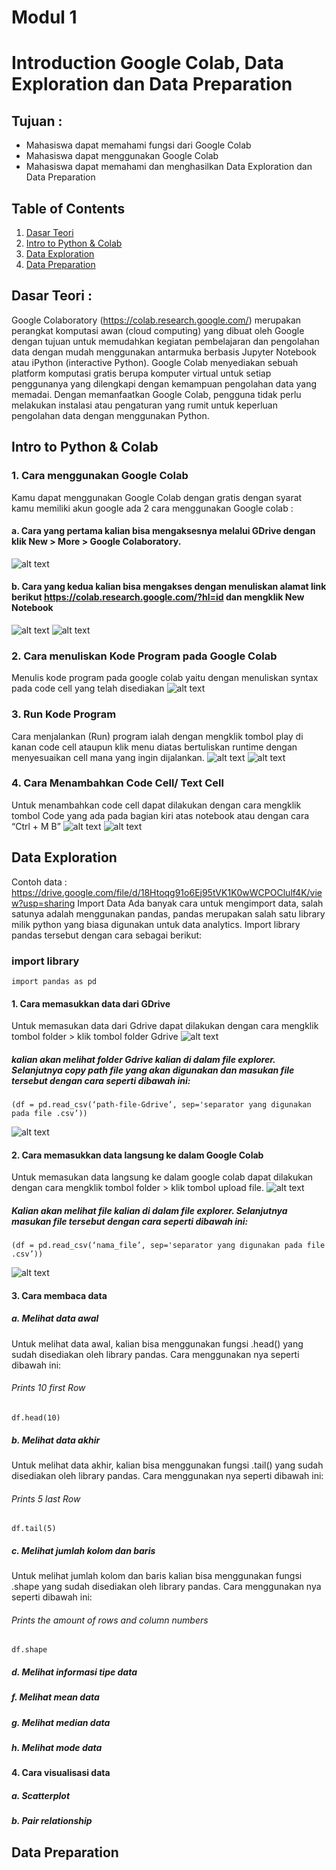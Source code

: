 # Modul 1
# Introduction Google Colab, Data Exploration dan Data Preparation

## Tujuan : 
- Mahasiswa dapat  memahami fungsi dari Google Colab
- Mahasiswa dapat menggunakan Google Colab
- Mahasiswa dapat memahami dan menghasilkan Data Exploration dan Data Preparation

## Table of Contents
1. [Dasar Teori](#dasar-teori)
2. [Intro to Python & Colab](#intro-to-python--colab)
3. [Data Exploration](#data-exploration)
4. [Data Preparation](#data-preparation)

## Dasar Teori :
Google Colaboratory (https://colab.research.google.com/) merupakan perangkat komputasi awan (cloud computing) yang dibuat oleh Google dengan tujuan untuk memudahkan kegiatan pembelajaran dan pengolahan data dengan mudah menggunakan antarmuka berbasis Jupyter Notebook atau iPython (interactive Python). Google Colab menyediakan sebuah platform komputasi gratis berupa komputer virtual untuk setiap penggunanya yang dilengkapi dengan kemampuan pengolahan data yang memadai. Dengan memanfaatkan Google Colab, pengguna tidak perlu melakukan instalasi atau pengaturan yang rumit untuk keperluan pengolahan data dengan menggunakan Python.

## Intro to Python & Colab
### 1. Cara menggunakan Google Colab
Kamu dapat menggunakan Google Colab dengan gratis dengan syarat kamu memiliki akun google ada 2 cara menggunakan Google colab : 
#### a. Cara yang pertama kalian bisa mengaksesnya melalui GDrive dengan klik New > More > Google Colaboratory.
![alt text](https://github.com/db-telkomsby/bigdataanalytic/blob/main/Data%20Analytics%20Essentials/images/image17.png?raw=true)

#### b. Cara yang kedua kalian bisa mengakses dengan menuliskan alamat link berikut https://colab.research.google.com/?hl=id dan mengklik New Notebook
![alt text](https://github.com/db-telkomsby/bigdataanalytic/blob/main/Data%20Analytics%20Essentials/images/image12.png?raw=true)
![alt text](https://github.com/db-telkomsby/bigdataanalytic/blob/main/Data%20Analytics%20Essentials/images/image18.png?raw=true)

### 2. Cara menuliskan Kode Program pada Google Colab
Menulis kode program pada google colab yaitu dengan menuliskan syntax pada code cell yang telah disediakan
![alt text](https://github.com/db-telkomsby/bigdataanalytic/blob/main/Data%20Analytics%20Essentials/images/image10.png?raw=true)

### 3. Run Kode Program
Cara menjalankan (Run) program ialah dengan mengklik tombol play di kanan code cell ataupun klik menu diatas bertuliskan runtime dengan menyesuaikan cell mana yang ingin dijalankan.
![alt text](https://github.com/db-telkomsby/bigdataanalytic/blob/main/Data%20Analytics%20Essentials/images/image5.png?raw=true)
![alt text](https://github.com/db-telkomsby/bigdataanalytic/blob/main/Data%20Analytics%20Essentials/images/image11.png?raw=true)

### 4. Cara Menambahkan Code Cell/ Text Cell
Untuk menambahkan code cell dapat dilakukan dengan cara mengklik tombol Code yang ada pada bagian kiri atas notebook atau dengan cara “Ctrl + M B”
![alt text](https://github.com/db-telkomsby/bigdataanalytic/blob/main/Data%20Analytics%20Essentials/images/image8.png?raw=true)
![alt text](https://github.com/db-telkomsby/bigdataanalytic/blob/main/Data%20Analytics%20Essentials/images/image9.png?raw=true)



## Data Exploration
Contoh data : 
https://drive.google.com/file/d/18Htoqg91o6Ej95tVK1K0wWCPOClulf4K/view?usp=sharing 
Import Data
	Ada banyak cara untuk mengimport data, salah satunya adalah menggunakan pandas, pandas merupakan salah satu library milik python yang biasa digunakan untuk data analytics. Import library pandas tersebut dengan cara sebagai berikut:
### import library
    import pandas as pd
   #### 1. Cara memasukkan data dari GDrive
   Untuk memasukan data dari Gdrive dapat dilakukan dengan cara mengklik tombol folder > klik tombol folder Gdrive
![alt text](https://github.com/db-telkomsby/bigdataanalytic/blob/main/Data%20Analytics%20Essentials/images/Cara%20memasukkan%20data%20dari%20GDrive.png?raw=true)
  ##### kalian akan melihat folder Gdrive kalian  di dalam file explorer. Selanjutnya copy path file yang akan digunakan dan masukan file tersebut dengan cara seperti dibawah ini:
	(df = pd.read_csv(‘path-file-Gdrive’, sep='separator yang digunakan pada file .csv’))
![alt text](https://github.com/db-telkomsby/bigdataanalytic/blob/main/Data%20Analytics%20Essentials/images/data-GDrive.png?raw=true)

   #### 2. Cara memasukkan data langsung ke dalam Google Colab
   Untuk memasukan data langsung ke dalam google colab dapat dilakukan dengan cara mengklik tombol folder > klik tombol upload file. 
![alt text](https://github.com/db-telkomsby/bigdataanalytic/blob/main/Data%20Analytics%20Essentials/images/Cara%20memasukkan%20data%20langsung%20ke%20dalam%20Google%20Colab.png?raw=true)
  ##### Kalian akan melihat file kalian di dalam file explorer. Selanjutnya masukan file tersebut dengan cara seperti dibawah ini:
	(df = pd.read_csv(‘nama_file’, sep='separator yang digunakan pada file .csv’))
![alt text](https://github.com/db-telkomsby/bigdataanalytic/blob/main/Data%20Analytics%20Essentials/images/Cara%20memasukkan%20data%20langsung%20ke%20dalam%20Google%20Colab.png?raw=true)

   #### 3. Cara membaca data
##### a. Melihat data awal
  Untuk melihat data awal, kalian bisa menggunakan fungsi .head() yang sudah disediakan oleh library pandas. Cara menggunakan nya seperti dibawah ini:
###### Prints 10 first Row 
	df.head(10)

##### b. Melihat data akhir
  Untuk melihat data akhir, kalian bisa menggunakan fungsi .tail() yang sudah disediakan oleh library pandas. Cara menggunakan nya seperti dibawah ini:
###### Prints 5 last Row
	df.tail(5)

##### c. Melihat jumlah kolom dan baris
  Untuk melihat jumlah kolom dan baris kalian bisa menggunakan fungsi .shape yang sudah disediakan oleh library pandas. Cara menggunakan nya seperti dibawah ini:
###### Prints the amount of rows and column numbers
	df.shape

##### d. Melihat informasi tipe data
##### f. Melihat mean data
##### g. Melihat median data
##### h. Melihat mode data 
   #### 4. Cara visualisasi data
##### a. Scatterplot
##### b. Pair relationship

   



## Data Preparation

